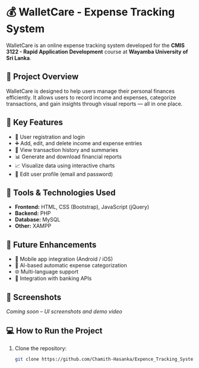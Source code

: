 # 💰 WalletCare - Expense Tracking System

WalletCare is an online expense tracking system developed for the **CMIS 3122 - Rapid Application Development** course at **Wayamba University of Sri Lanka**.

## 📌 Project Overview

WalletCare is designed to help users manage their personal finances efficiently. It allows users to record income and expenses, categorize transactions, and gain insights through visual reports — all in one place.

## 🚀 Key Features

- 🔐 User registration and login
- ➕ Add, edit, and delete income and expense entries
- 📜 View transaction history and summaries
- 📊 Generate and download financial reports
- 📈 Visualize data using interactive charts
- 🔄 Edit user profile (email and password)

## 🔧 Tools & Technologies Used

- **Frontend:** HTML, CSS (Bootstrap), JavaScript (jQuery)
- **Backend:** PHP
- **Database:** MySQL
- **Other:** XAMPP 

## 📱 Future Enhancements

- 📱 Mobile app integration (Android / iOS)
- 🧠 AI-based automatic expense categorization
- 🌐 Multi-language support
- 🏦 Integration with banking APIs

## 📸 Screenshots

*Coming soon – UI screenshots and demo video*

## 💻 How to Run the Project

1. Clone the repository:
   ```bash
   git clone https://github.com/Chamith-Hasanka/Expence_Tracking_System.git
